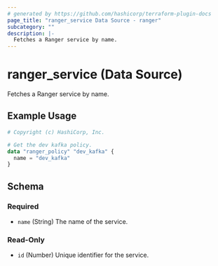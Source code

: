 ```yaml
---
# generated by https://github.com/hashicorp/terraform-plugin-docs
page_title: "ranger_service Data Source - ranger"
subcategory: ""
description: |-
  Fetches a Ranger service by name.
---
```


# ranger_service (Data Source)

Fetches a Ranger service by name.

## Example Usage

```terraform
# Copyright (c) HashiCorp, Inc.

# Get the dev kafka policy.
data "ranger_policy" "dev_kafka" {
  name = "dev_kafka"
}
```

<!-- schema generated by tfplugindocs -->
## Schema

### Required

- `name` (String) The name of the service.

### Read-Only

- `id` (Number) Unique identifier for the service.
